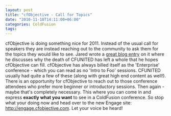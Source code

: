 ```yaml
---
layout: post
title: "cfObjective - Call for Topics"
date: "2010-11-18T14:11:00+06:00"
categories: ColdFusion 
tags: 
---
```


cfObjective is doing something nice for 2011. Instead of the usual call for speakers they are instead reaching out to the community to ask them for the topics they would like to see. Jared wrote a <a href="http://www.web-relevant.com/index.cfm/2010/11/18/cfObjective-2011-Doing-things-a-bit-differently-and-need-your-help">great blog entry</a> on it where he discusses why the death of CFUNITED has left a whole that he hopes cfObjective can fill. cfObjective has always billed itself as the 'Enterprise' conference - which you can read as no 'Intro to Foo' sessions. CFUNITED usually had quite a few of these (along with great high end content as well!). There is an opportunity for cfObjective to reach out to those conference attendees who prefer more beginner or introductory sessions. Then again - maybe that's completely necessary. This where you can come in and express <b>exactly what you want</b> to see in a ColdFusion conference. So stop what your doing now and head over to the new Engage site: <a href="http://engage.cfobjective.com/index.cfm/main/">http://engage.cfobjective.com</a>. Let your voice be heard!